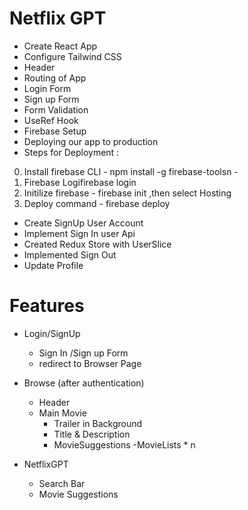 # Netflix GPT

- Create React App
- Configure Tailwind CSS
- Header
- Routing of App
- Login Form
- Sign up Form
- Form Validation
- UseRef Hook
- Firebase Setup
- Deploying our app to production
- Steps for Deployment :

0. Install firebase CLI - npm install -g firebase-toolsn -
1. Firebase Logifirebase login
2. Initilize firebase - firebase init ,then select Hosting
3. Deploy command - firebase deploy

- Create SignUp User Account
- Implement Sign In user Api
- Created Redux Store with UserSlice
- Implemented Sign Out
- Update Profile 


# Features

- Login/SignUp
  - Sign In /Sign up Form
  - redirect to Browser Page
- Browse (after authentication)

  - Header
  - Main Movie
    - Trailer in Background
    - Title & Description
    - MovieSuggestions
      -MovieLists \* n

- NetflixGPT
  - Search Bar
  - Movie Suggestions
